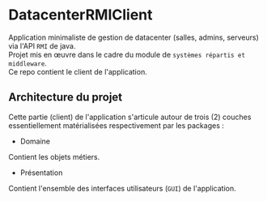 # DatacenterRMIClient  

Application minimaliste de gestion de datacenter (salles, admins, serveurs) via l'API `RMI` de java.  
Projet mis en œuvre dans le cadre du module de `systèmes répartis et middleware`.  
Ce repo contient le client de l'application.  

## Architecture du projet  

Cette partie (client) de l'application s'articule autour de trois (2) couches essentiellement matérialisées respectivement par les packages :  

- Domaine 

Contient les objets métiers.  

- Présentation  

Contient l'ensemble des interfaces utilisateurs (`GUI`) de l'application.
